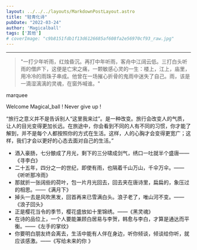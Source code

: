 ```yaml
---
layout: ../../../layouts/MarkdownPostLayout.astro
title: "轻青化诗"
pubDate: "2022-03-24"
author: 'Magicalball'
tags: ['其他']
# coverImage: "c9b8151fdb1f13d6126685af608fa2e56970cf93_raw.jpg"
---
```


* * *

<!-- ![](images/8786a9197b193edbfa1df5f80b14d6e2c58a4244_raw.gif)

![](images/v2-e611460ae318c12d9d4f645d0b8d6f9b_720w.gif)

![](images/v2-0cb4f631dfa869d54761796cd14e4f77_720w.gif) -->

> "一打少年听雨，红烛昏沉。再打中年听雨，客舟中江阔云低。三打白头听雨的僧庐下，这便是亡宋之痛，一颗敏感心灵的一生：楼上，江上，庙里，用冷冷的雨珠子串成。他曾在一场摧心折骨的鬼雨中迷失了自己。雨，该是一滴湿漓漓的灵魂，在窗外喊谁。"

marquee

Welcome Magical\_ball ! Never give up !

“旅行之意义并不是告诉别人“这里我来过”。是一种改变。旅行会改变人的气质，让人的目光变得更加长远。在旅途中，你会看到不同的人有不同的习惯，你才能了解到，并不是每个人都按照你的方式在生活。这样，人的心胸才会变得更宽广；这样，我们才会以更好的心态去面对自己的生活。”

- 酒入豪肠，七分酿成了月光，剩下的三分啸成剑气，绣口一吐就半个盛唐——《寻李白》
- 二十五年，四分之一的世纪，即使有雨，也隔着千山万山，千伞万伞。——《听听那冷雨》
- 那就折一张阔些的荷叶，包一片月光回去，回去夹在唐诗里，扁扁的，象压过的相思。——《满月下》
- 掉头一去是风吹黑发，回首再来已雪满白头。浪子老了，唯山河不变。——《浪子回头》
- 正是樱花当令的季节，樱花盛放如十里锦绣。——《黑灵魂》
- 在诗的品位上，一个人要能兼顾白居易与李贺，韩愈与李白，才算是通达而平衡。——《左手的掌纹》
- 你要明白朋友终会离去，生活中能有人伴在身边，听你倾谈，倾谈给你听，就应该感激。——《写给未来的你 》​

<figure>

<!-- ![](images/4f64f2a2f0cdb5806079c42cac9bcf9b15c8a900_raw-1024x751.jpg) -->

<figcaption>

<!-- [不要点我](https://magicalball.github.io/TheFirstbox.github.io/) -->

</figcaption>

</figure>

<!-- [回到主页](http://82.156.29.158/) -->
